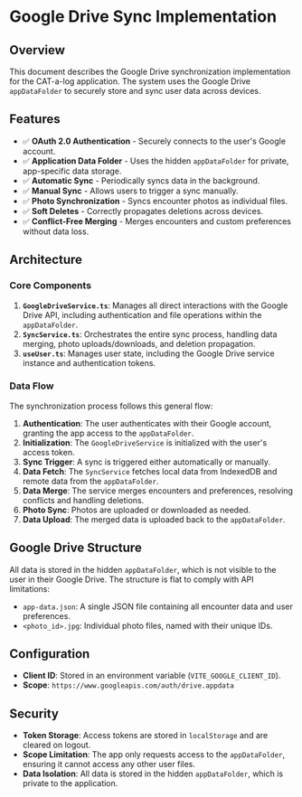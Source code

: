 # Google Drive Sync Implementation

## Overview

This document describes the Google Drive synchronization implementation for the CAT-a-log application. The system uses the Google Drive `appDataFolder` to securely store and sync user data across devices.

## Features

- ✅ **OAuth 2.0 Authentication** - Securely connects to the user's Google account.
- ✅ **Application Data Folder** - Uses the hidden `appDataFolder` for private, app-specific data storage.
- ✅ **Automatic Sync** - Periodically syncs data in the background.
- ✅ **Manual Sync** - Allows users to trigger a sync manually.
- ✅ **Photo Synchronization** - Syncs encounter photos as individual files.
- ✅ **Soft Deletes** - Correctly propagates deletions across devices.
- ✅ **Conflict-Free Merging** - Merges encounters and custom preferences without data loss.

## Architecture

### Core Components

1.  **`GoogleDriveService.ts`**: Manages all direct interactions with the Google Drive API, including authentication and file operations within the `appDataFolder`.
2.  **`SyncService.ts`**: Orchestrates the entire sync process, handling data merging, photo uploads/downloads, and deletion propagation.
3.  **`useUser.ts`**: Manages user state, including the Google Drive service instance and authentication tokens.

### Data Flow

The synchronization process follows this general flow:

1.  **Authentication**: The user authenticates with their Google account, granting the app access to the `appDataFolder`.
2.  **Initialization**: The `GoogleDriveService` is initialized with the user's access token.
3.  **Sync Trigger**: A sync is triggered either automatically or manually.
4.  **Data Fetch**: The `SyncService` fetches local data from IndexedDB and remote data from the `appDataFolder`.
5.  **Data Merge**: The service merges encounters and preferences, resolving conflicts and handling deletions.
6.  **Photo Sync**: Photos are uploaded or downloaded as needed.
7.  **Data Upload**: The merged data is uploaded back to the `appDataFolder`.

## Google Drive Structure

All data is stored in the hidden `appDataFolder`, which is not visible to the user in their Google Drive. The structure is flat to comply with API limitations:

-   `app-data.json`: A single JSON file containing all encounter data and user preferences.
-   `<photo_id>.jpg`: Individual photo files, named with their unique IDs.

## Configuration

-   **Client ID**: Stored in an environment variable (`VITE_GOOGLE_CLIENT_ID`).
-   **Scope**: `https://www.googleapis.com/auth/drive.appdata`

## Security

-   **Token Storage**: Access tokens are stored in `localStorage` and are cleared on logout.
-   **Scope Limitation**: The app only requests access to the `appDataFolder`, ensuring it cannot access any other user files.
-   **Data Isolation**: All data is stored in the hidden `appDataFolder`, which is private to the application.